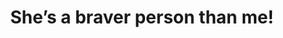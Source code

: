 ---
layout: instagram
title:  "She’s a braver person than me!"
media:
  - url: "instagram/AQOIJFd_IVXVklSb1wQ4Ec4Xr9qPTqoAHRyJBIKVZKpBSnj0PIlqmQpCnBaUcVbMgVocnLEo_EglRMjcUTdVY17kAamdqo6tyki0_18020296690856768.jpg"
    video: "instagram/AQOIJFd_IVXVklSb1wQ4Ec4Xr9qPTqoAHRyJBIKVZKpBSnj0PIlqmQpCnBaUcVbMgVocnLEo_EglRMjcUTdVY17kAamdqo6tyki0_18020296690856768.mp4"
    poster: "instagram/AQOIJFd-IVXVklSb1wQ4Ec4Xr9qPTqoA-poster.jpg"
    alt: ""
    tagged:
      - handle: "kerryahayward"
        x: 40
        y: 65
type: "reel"
seo:
  hidden: true
location: Scotland
postdate: 2023-11-12
---